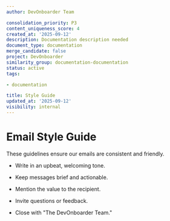 ```yaml
---
author: DevOnboarder Team

consolidation_priority: P3
content_uniqueness_score: 4
created_at: '2025-09-12'
description: Documentation description needed
document_type: documentation
merge_candidate: false
project: DevOnboarder
similarity_group: documentation-documentation
status: active
tags:

- documentation

title: Style Guide
updated_at: '2025-09-12'
visibility: internal
---
```


# Email Style Guide

These guidelines ensure our emails are consistent and friendly.

- Write in an upbeat, welcoming tone.

- Keep messages brief and actionable.

- Mention the value to the recipient.

- Invite questions or feedback.

- Close with "The DevOnboarder Team."
